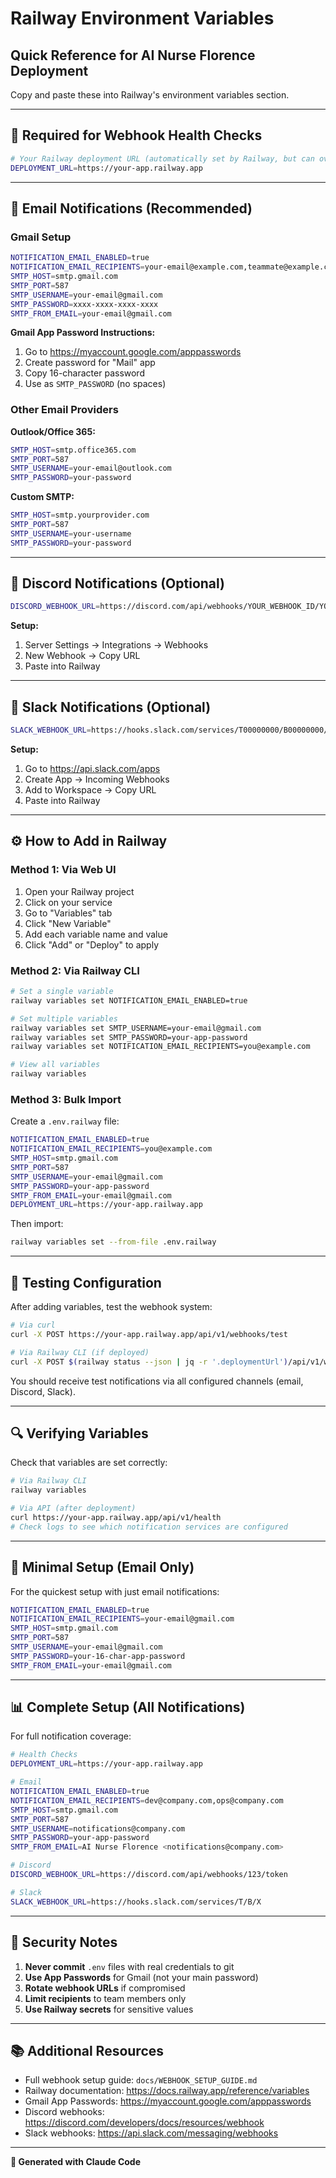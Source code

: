 # Railway Environment Variables
## Quick Reference for AI Nurse Florence Deployment

Copy and paste these into Railway's environment variables section.

---

## 🚨 Required for Webhook Health Checks

```bash
# Your Railway deployment URL (automatically set by Railway, but can override)
DEPLOYMENT_URL=https://your-app.railway.app
```

---

## 📧 Email Notifications (Recommended)

### Gmail Setup
```bash
NOTIFICATION_EMAIL_ENABLED=true
NOTIFICATION_EMAIL_RECIPIENTS=your-email@example.com,teammate@example.com
SMTP_HOST=smtp.gmail.com
SMTP_PORT=587
SMTP_USERNAME=your-email@gmail.com
SMTP_PASSWORD=xxxx-xxxx-xxxx-xxxx
SMTP_FROM_EMAIL=your-email@gmail.com
```

**Gmail App Password Instructions:**
1. Go to https://myaccount.google.com/apppasswords
2. Create password for "Mail" app
3. Copy 16-character password
4. Use as `SMTP_PASSWORD` (no spaces)

### Other Email Providers

**Outlook/Office 365:**
```bash
SMTP_HOST=smtp.office365.com
SMTP_PORT=587
SMTP_USERNAME=your-email@outlook.com
SMTP_PASSWORD=your-password
```

**Custom SMTP:**
```bash
SMTP_HOST=smtp.yourprovider.com
SMTP_PORT=587
SMTP_USERNAME=your-username
SMTP_PASSWORD=your-password
```

---

## 💬 Discord Notifications (Optional)

```bash
DISCORD_WEBHOOK_URL=https://discord.com/api/webhooks/YOUR_WEBHOOK_ID/YOUR_WEBHOOK_TOKEN
```

**Setup:**
1. Server Settings → Integrations → Webhooks
2. New Webhook → Copy URL
3. Paste into Railway

---

## 💼 Slack Notifications (Optional)

```bash
SLACK_WEBHOOK_URL=https://hooks.slack.com/services/T00000000/B00000000/XXXXXXXXXXXXXXXXXXXX
```

**Setup:**
1. Go to https://api.slack.com/apps
2. Create App → Incoming Webhooks
3. Add to Workspace → Copy URL
4. Paste into Railway

---

## ⚙️ How to Add in Railway

### Method 1: Via Web UI
1. Open your Railway project
2. Click on your service
3. Go to "Variables" tab
4. Click "New Variable"
5. Add each variable name and value
6. Click "Add" or "Deploy" to apply

### Method 2: Via Railway CLI
```bash
# Set a single variable
railway variables set NOTIFICATION_EMAIL_ENABLED=true

# Set multiple variables
railway variables set SMTP_USERNAME=your-email@gmail.com
railway variables set SMTP_PASSWORD=your-app-password
railway variables set NOTIFICATION_EMAIL_RECIPIENTS=you@example.com

# View all variables
railway variables
```

### Method 3: Bulk Import
Create a `.env.railway` file:
```bash
NOTIFICATION_EMAIL_ENABLED=true
NOTIFICATION_EMAIL_RECIPIENTS=you@example.com
SMTP_HOST=smtp.gmail.com
SMTP_PORT=587
SMTP_USERNAME=your-email@gmail.com
SMTP_PASSWORD=your-app-password
SMTP_FROM_EMAIL=your-email@gmail.com
DEPLOYMENT_URL=https://your-app.railway.app
```

Then import:
```bash
railway variables set --from-file .env.railway
```

---

## 🧪 Testing Configuration

After adding variables, test the webhook system:

```bash
# Via curl
curl -X POST https://your-app.railway.app/api/v1/webhooks/test

# Via Railway CLI (if deployed)
curl -X POST $(railway status --json | jq -r '.deploymentUrl')/api/v1/webhooks/test
```

You should receive test notifications via all configured channels (email, Discord, Slack).

---

## 🔍 Verifying Variables

Check that variables are set correctly:

```bash
# Via Railway CLI
railway variables

# Via API (after deployment)
curl https://your-app.railway.app/api/v1/health
# Check logs to see which notification services are configured
```

---

## 🎯 Minimal Setup (Email Only)

For the quickest setup with just email notifications:

```bash
NOTIFICATION_EMAIL_ENABLED=true
NOTIFICATION_EMAIL_RECIPIENTS=your-email@gmail.com
SMTP_HOST=smtp.gmail.com
SMTP_PORT=587
SMTP_USERNAME=your-email@gmail.com
SMTP_PASSWORD=your-16-char-app-password
SMTP_FROM_EMAIL=your-email@gmail.com
```

---

## 📊 Complete Setup (All Notifications)

For full notification coverage:

```bash
# Health Checks
DEPLOYMENT_URL=https://your-app.railway.app

# Email
NOTIFICATION_EMAIL_ENABLED=true
NOTIFICATION_EMAIL_RECIPIENTS=dev@company.com,ops@company.com
SMTP_HOST=smtp.gmail.com
SMTP_PORT=587
SMTP_USERNAME=notifications@company.com
SMTP_PASSWORD=your-app-password
SMTP_FROM_EMAIL=AI Nurse Florence <notifications@company.com>

# Discord
DISCORD_WEBHOOK_URL=https://discord.com/api/webhooks/123/token

# Slack
SLACK_WEBHOOK_URL=https://hooks.slack.com/services/T/B/X
```

---

## 🔐 Security Notes

1. **Never commit** `.env` files with real credentials to git
2. **Use App Passwords** for Gmail (not your main password)
3. **Rotate webhook URLs** if compromised
4. **Limit recipients** to team members only
5. **Use Railway secrets** for sensitive values

---

## 📚 Additional Resources

- Full webhook setup guide: `docs/WEBHOOK_SETUP_GUIDE.md`
- Railway documentation: https://docs.railway.app/reference/variables
- Gmail App Passwords: https://myaccount.google.com/apppasswords
- Discord webhooks: https://discord.com/developers/docs/resources/webhook
- Slack webhooks: https://api.slack.com/messaging/webhooks

---

**🤖 Generated with Claude Code**
